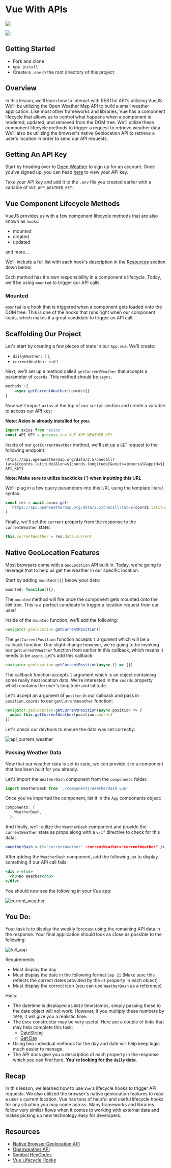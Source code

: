 # Vue With APIs

![](https://miro.medium.com/max/700/1*P3ODlZMsFN3uCmnTY3smaA.png)

![](https://en.wikipedia.org/wiki/File:Django_Reinhardt_and_Duke_Ellington_(Gottlieb).jpg)

## Getting Started

- Fork and clone
- `npm install`
- Create a `.env` in the root directory of this project

## Overview

In this lesson, we'll learn how to interact with RESTful API's utilizing VueJS. We'll be utilizing the Open Weather Map API to build a small weather application. Like most other frameworks and libraries, Vue has a component lifecycle that allows us to control what happens when a component is rendered, updated, and removed from the DOM tree. We'll utilize these component lifecycle methods to trigger a request to retrieve weather data. We'll also be utilizing the browser's native Geolocation API to retrieve a user's location in order to send our API requests.

## Getting An API Key

Start by heading over to [Open Weather](https://home.openweathermap.org/users/sign_up) to sign up for an account. Once you've signed up, you can head [here](https://home.openweathermap.org/api_keys) to view your API key.

Take your API key and add it to the `.env` file you created earlier with a variable of `VUE_APP_WEATHER_KEY`.

## Vue Component Lifecycle Methods

VueJS provides us with a few component lifecycle methods that are also known as `hooks`:

- mounted
- created
- updated

and more...

We'll include a full list with each hook's description in the [Resources](#Resources) section down below.

Each method has it's own responsibility in a component's lifecycle. Today, we'll be using `mounted` to trigger our API calls.

### Mounted

`mounted` is a hook that is triggered when a component gets loaded onto the DOM tree. This is one of the hooks that runs right when our component loads, which makes it a great candidate to trigger an API call.

## Scaffolding Our Project

Let's start by creating a few pieces of state in our `App.vue`. We'll create:

- `dailyWeather: []`,
- `currentWeather: null`

Next, we'll set up a method called `getCurrentWeather` that accepts a parameter of `coords`. This method should be `async`.

```js
methods :{
    async getCurrentWeather(coords){}
}
```

Now we'll import `axios` at the top of our `script` section and create a variable to access our API key:

**Note: Axios is already installed for you.**

```js
import axios from 'axios'
const API_KEY = process.env.VUE_APP_WEATHER_KEY
```

Inside of our `getCurrentWeather` method, we'll set up a `GET` request to the following endpoint:

`https://api.openweathermap.org/data/2.5/onecall?lat=${coords.latitude}&lon=${coords.longitude}&units=imperial&appid=${API_KEY}`

**Note: Make sure to utilize backticks (`) when inputting this URL**

We'll plug in a few query parameters into this URL using the template literal syntax:

```js
const res = await axios.get(
  `https://api.openweathermap.org/data/2.5/onecall?lat=${coords.latitude}&lon=${coords.longitude}&units=imperial&appid=${API_KEY}`
)
```

Finally, we'll set the `current` property from the response to the `currentWeather` state:

```js
this.currentWeather = res.data.current
```

## Native GeoLocation Features

Most browsers come with a `GeoLocation` API built in. Today, we're going to leverage that to help us get the weather in our specific location.

Start by adding `mounted(){}` below your data:

```js
mounted: function(){},
```

The `mounted` method will fire once the component gets mounted onto the `DOM` tree. This is a perfect candidate to trigger a location request from our user!

Inside of the `mounted` function, we'll add the following:

```js
navigator.geolocation.getCurrentPosition()
```

The `getCurrentPosition` function accepts `1` argument which will be a callback function. One slight change however, we're going to be invoking our `getCurrentWeather` function from earlier in this callback, which means it needs to be `async`. Let's add this callback:

```js
navigator.geolocation.getCurrentPosition(async () => {})
```

The callback function accepts `1` argument which is an object containing some really neat location data. We're interested in the `coords` property which contains the user's longitude and latitude.

Let's accept an argument of `positon` in our callback and pass in `position.coords` to our `getCurrentWeather` function:

```js
navigator.geolocation.getCurrentPosition(async position => {
  await this.getCurrentWeather(position.coords)
})
```

Let's check our devtools to ensure the data was set correctly:

![api_current_weather](https://sei-r.s3.amazonaws.com/u4_lesson_vue_apis/api_current_weather.png)

### Passing Weather Data

Now that our weather data is set to state, we can provide it to a component that has been built for you already.

Let's import the `WeatherDash` component from the `components` folder:

```js
import WeatherDash from './components/WeatherDash.vue'
```

Once you've imported the component, list it in the `App` components object:

```js
components: {
    WeatherDash,
  },
```

And finally, we'll utilize the `WeatherDash` component and provide the `currentWeather` state as props along with a `v-if` directive to check for this data:

```jsx
<WeatherDash v-if="currentWeather" :currentWeather="currentWeather" />
```

After adding the `WeatherDash` component, add the following jsx to display something if our API call fails:

```jsx
<div v-else>
  <h3>No Weather</h3>
</div>
```

You should now see the following in your Vue app:

![current_weather](https://sei-r.s3.amazonaws.com/u4_lesson_vue_apis/current_weather.png)

## You Do:

Your task is to display the weekly forecast using the remaining API data in the response. Your final application should look as close as possible to the following:

![full_app](https://sei-r.s3.amazonaws.com/u4_lesson_vue_apis/full_app.png)

Requirements:

- Must display the day
- Must display the date in the following format `Sep 21` (Make sure this reflects the correct dates provided by the `dt` property in each object)
- Must display the correct icon (you can use `WeatherDash` as a reference)

Hints:

- The datetime is displayed as `UNIX` timestamps, simply passing these to the date object will not work. However, if you multiply these numbers by `1000`, it will give you a realistic time.
- The `Date` constructor may be very useful. Here are a couple of links that may help complete this task:
  - [DateString](https://developer.mozilla.org/en-US/docs/Web/JavaScript/Reference/Global_Objects/Date/toDateString)
  - [Get Day](https://developer.mozilla.org/en-US/docs/Web/JavaScript/Reference/Global_Objects/Date/getDay)
- Using two individual methods for the day and date will help keep logic much easier to manage.
- The API docs give you a description of each property in the response which you can find [here](https://openweathermap.org/api/one-call-api). **You're looking for the `daily` data**.

## Recap

In this lesson, we learned how to use `Vue`'s lifecycle hooks to trigger API requests. We also utilized the browser's native geolocation features to read a user's current location. Vue has tons of helpful and useful lifecycle hooks for any situation you may come across. Many frameworks and libraries follow very similar flows when it comes to working with external data and makes picking up new technology easy for developers.

## Resources

- [Native Browser Geolocation API](https://developer.mozilla.org/en-US/docs/Web/API/Geolocation_API/Using_the_Geolocation_API)
- [Openweather API](https://openweathermap.org/api)
- [Symbol HexCodes](https://www.toptal.com/designers/htmlarrows/math/degree-sign/)
- [Vue Lifecycle Hooks](https://v3.vuejs.org/api/options-lifecycle-hooks.html)
